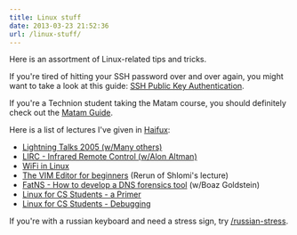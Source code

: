 ```yaml
---
title: Linux stuff
date: 2013-03-23 21:52:36
url: /linux-stuff/
---
```


Here is an assortment of Linux-related tips and tricks.

If you're tired of hitting your SSH password over and over again, you might
want to take a look at this guide: [SSH Public Key
Authentication](/linux-stuff/ssh-public-key-authentication).

If you're a Technion student taking the Matam course, you should definitely
check out the [Matam
Guide](http://www.underwar.co.il/document-details.asp?id=293).

Here is a list of lectures I've given in [Haifux](http://haifux.org):

* [Lightning Talks 2005 (w/Many others)](http://haifux.org/lectures/127)
* [LIRC - Infrared Remote Control (w/Alon Altman)](http://haifux.org/lectures/129)
* [WiFi in Linux](http://haifux.org/lectures/138)
* [The VIM Editor for
  beginners](http://www.shlomifish.org/lecture/Vim/beginners/slides/) (Rerun of
  Shlomi's lecture)
* [FatNS - How to develop a DNS forensics tool](http://haifux.org/lectures/147)
  (w/Boaz Goldstein)
* [Linux for CS Students - a Primer](http://haifux.org/lectures/152-sil)
* [Linux for CS Students - Debugging](http://haifux.org/lectures/153-sil1)

If you're with a russian keyboard and need a stress sign, try [/russian-stress](/russian-stress).
